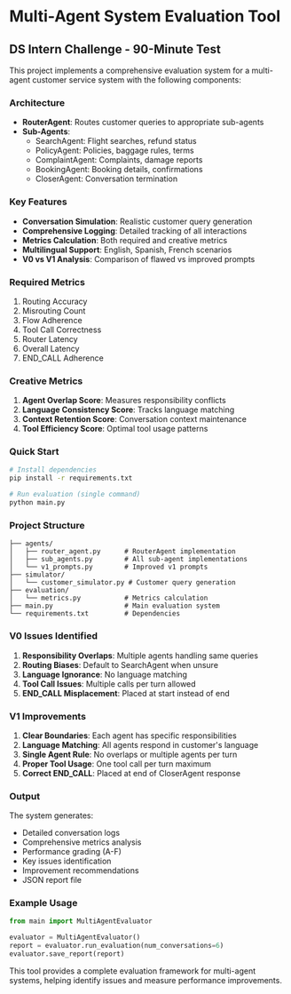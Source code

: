 # Multi-Agent System Evaluation Tool

## DS Intern Challenge - 90-Minute Test

This project implements a comprehensive evaluation system for a multi-agent customer service system with the following components:

### Architecture

- **RouterAgent**: Routes customer queries to appropriate sub-agents
- **Sub-Agents**: 
  - SearchAgent: Flight searches, refund status
  - PolicyAgent: Policies, baggage rules, terms
  - ComplaintAgent: Complaints, damage reports
  - BookingAgent: Booking details, confirmations
  - CloserAgent: Conversation termination

### Key Features

- **Conversation Simulation**: Realistic customer query generation
- **Comprehensive Logging**: Detailed tracking of all interactions
- **Metrics Calculation**: Both required and creative metrics
- **Multilingual Support**: English, Spanish, French scenarios
- **V0 vs V1 Analysis**: Comparison of flawed vs improved prompts

### Required Metrics

1. Routing Accuracy
2. Misrouting Count
3. Flow Adherence
4. Tool Call Correctness
5. Router Latency
6. Overall Latency
7. END_CALL Adherence

### Creative Metrics

1. **Agent Overlap Score**: Measures responsibility conflicts
2. **Language Consistency Score**: Tracks language matching
3. **Context Retention Score**: Conversation context maintenance
4. **Tool Efficiency Score**: Optimal tool usage patterns

### Quick Start

```bash
# Install dependencies
pip install -r requirements.txt

# Run evaluation (single command)
python main.py
```

### Project Structure

```
├── agents/
│   ├── router_agent.py      # RouterAgent implementation
│   ├── sub_agents.py        # All sub-agent implementations
│   └── v1_prompts.py        # Improved v1 prompts
├── simulator/
│   └── customer_simulator.py # Customer query generation
├── evaluation/
│   └── metrics.py           # Metrics calculation
├── main.py                  # Main evaluation system
└── requirements.txt         # Dependencies
```

### V0 Issues Identified

1. **Responsibility Overlaps**: Multiple agents handling same queries
2. **Routing Biases**: Default to SearchAgent when unsure
3. **Language Ignorance**: No language matching
4. **Tool Call Issues**: Multiple calls per turn allowed
5. **END_CALL Misplacement**: Placed at start instead of end

### V1 Improvements

1. **Clear Boundaries**: Each agent has specific responsibilities
2. **Language Matching**: All agents respond in customer's language
3. **Single Agent Rule**: No overlaps or multiple agents per turn
4. **Proper Tool Usage**: One tool call per turn maximum
5. **Correct END_CALL**: Placed at end of CloserAgent response

### Output

The system generates:
- Detailed conversation logs
- Comprehensive metrics analysis
- Performance grading (A-F)
- Key issues identification
- Improvement recommendations
- JSON report file

### Example Usage

```python
from main import MultiAgentEvaluator

evaluator = MultiAgentEvaluator()
report = evaluator.run_evaluation(num_conversations=6)
evaluator.save_report(report)
```

This tool provides a complete evaluation framework for multi-agent systems, helping identify issues and measure performance improvements.

